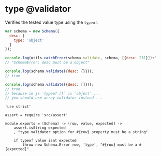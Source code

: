type @validator
===============

Verifies the tested value type using the `typeof`.

```javascript
var schema = new Schema({
  desc: {
    type: 'object'
  }
});

console.log(utils.catchError(schema.validate, schema, [{desc: 231}])+'');
// "SchemaError: desc must be a object"

console.log(schema.validate({desc: {}}));
// true

console.log(schema.validate({desc: []}));
// true
// because in js `typeof []` is `object` ...
// you should use array validator instead ...
```

	'use strict'

	assert = require 'src/assert'

	module.exports = (Schema) -> (row, value, expected) ->
		assert.isString expected
		, "type validator option for #{row} property must be a string"

		if typeof value isnt expected
			throw new Schema.Error row, 'type', "#{row} must be a #{expected}"
